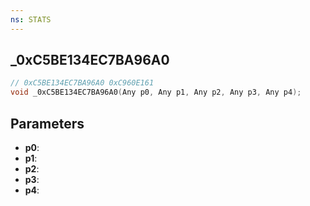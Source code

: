 ```yaml
---
ns: STATS
---
```

## _0xC5BE134EC7BA96A0

```c
// 0xC5BE134EC7BA96A0 0xC960E161
void _0xC5BE134EC7BA96A0(Any p0, Any p1, Any p2, Any p3, Any p4);
```


## Parameters
* **p0**: 
* **p1**: 
* **p2**: 
* **p3**: 
* **p4**: 

